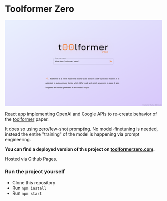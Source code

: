 # Toolformer Zero

[![Toolformer Zero](preview.png)](https://toolformerzero.com)

React app implementing OpenAI and Google APIs to re-create behavior of the [toolformer](https://arxiv.org/abs/2302.04761) paper.

It does so using zero/few-shot prompting. No model-finetuning is needed, instead the entire "training" of the model is happening via prompt engineering.

**You can find a deployed version of this project on [toolformerzero.com](https://toolformerzero.com).**

Hosted via Github Pages.

### Run the project yourself

- Clone this repository
- Run `npm install`
- Run `npm start`
